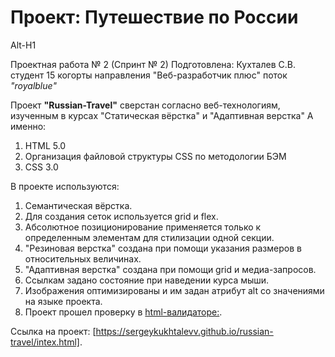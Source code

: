 # Проект: Путешествие по России
Alt-H1

Проектная работа № 2 (Спринт № 2)
Подготовлена: Кухталев С.В.
студент 15 когорты направления "Веб-разработчик плюс" поток _"royalblue"_

Проект __"Russian-Travel"__ сверстан согласно веб-технологиям, изученным в курсах  "Статическая вёрстка" и "Адаптивная верстка"
А именно:
1. HTML 5.0
2. Организация файловой структуры CSS по методологии БЭМ
3. CSS 3.0

В проекте используются: 
1. Семантическая вёрстка. 
2. Для создания сеток используется grid и flex.
3. Абсолютное позиционирование применяется только к определенным элементам  для стилизации одной секции.
4. "Резиновая верстка" создана при помощи указания размеров в относительных  величинах.
5. "Адаптивная верстка" создана при помощи grid и медиа-запросов.
5. Ссылкам задано состояние при наведении курса мыши.
7. Изображения оптимизированы и им задан атрибут alt со значениями на языке  проекта.
8. Проект прошел проверку в [html-валидаторе:](https://validator.w3.org/nu/).

Ссылка на проект: [https://sergeykukhtalevv.github.io/russian-travel/intex.html].